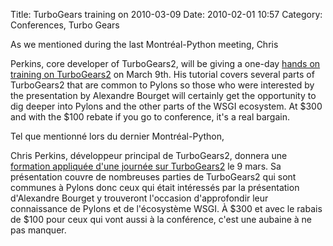 Title: TurboGears training on 2010-03-09
Date: 2010-02-01 10:57
Category: Conferences, Turbo Gears

<!--:en-->As we mentioned during the last Montréal-Python meeting, Chris
Perkins, core developer of TurboGears2, will be giving a one-day [hands
on training on TurboGears2][] on March 9th. His tutorial covers several
parts of TurboGears2 that are common to Pylons so those who were
interested by the presentation by Alexandre Bourget will certainly get
the opportunity to dig deeper into Pylons and the other parts of the
WSGI ecosystem. At \$300 and with the \$100 rebate if you go to
conference, it's a real bargain.

<!--:--><!--:fr-->Tel que mentionné lors du dernier Montréal-Python,
Chris Perkins, développeur principal de TurboGears2, donnera une
[formation appliquée d'une journée sur TurboGears2][] le 9 mars. Sa
présentation couvre de nombreuses parties de TurboGears2 qui sont
communes à Pylons donc ceux qui était intéressés par la présentation
d'Alexandre Bourget y trouveront l'occasion d'approfondir leur
connaissance de Pylons et de l'écosystème WSGI. À \$300 et avec le
rabais de \$100 pour ceux qui vont aussi à la conférence, c'est une
aubaine à ne pas manquer.

<!--:-->

  [hands on training on TurboGears2]: http://confoo.ca/en/2010/session/relational-database-apps-with-turbogears
  [formation appliquée d'une journée sur TurboGears2]: http://confoo.ca/fr/2010/session/relational-database-apps-with-turbogears
